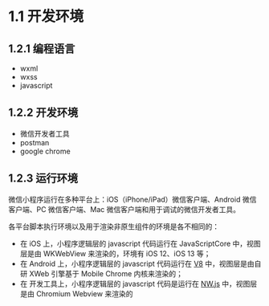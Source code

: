# 1.1 开发环境

## 1.2.1 编程语言

* wxml
* wxss
* javascript

## 1.2.2 开发环境

* 微信开发者工具
* postman
* google chrome

## 1.2.3 运行环境

微信小程序运行在多种平台上：iOS（iPhone/iPad）微信客户端、Android 微信客户端、PC 微信客户端、Mac 微信客户端和用于调试的微信开发者工具。

各平台脚本执行环境以及用于渲染非原生组件的环境是各不相同的：

* 在 iOS 上，小程序逻辑层的 javascript 代码运行在 JavaScriptCore 中，视图层是由 WKWebView 来渲染的，环境有 iOS 12、iOS 13 等；
* 在 Android 上，小程序逻辑层的 javascript 代码运行在 [V8](https://developers.google.com/v8/) 中，视图层是由自研 XWeb 引擎基于 Mobile Chrome 内核来渲染的；
* 在 开发工具上，小程序逻辑层的 javascript 代码是运行在 [NW.js](https://nwjs.io/) 中，视图层是由 Chromium Webview 来渲染的

